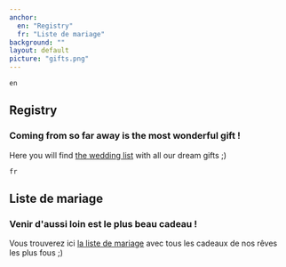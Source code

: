 ```yaml
---
anchor:
  en: "Registry"
  fr: "Liste de mariage"
background: ""
layout: default
picture: "gifts.png"
---
```

`en`

## Registry

### Coming from so far away is the most wonderful gift !

Here you will find [the wedding list](http://www.millemercismariage.com/chyej01072017wedding/liste.html) with all our dream gifts ;)



`fr`

## Liste de mariage

### Venir d'aussi loin est le plus beau cadeau !

Vous trouverez ici [la liste de mariage](http://www.millemercismariage.com/chyej01072017wedding/liste.html) avec tous les cadeaux de nos rêves les plus fous ;)
